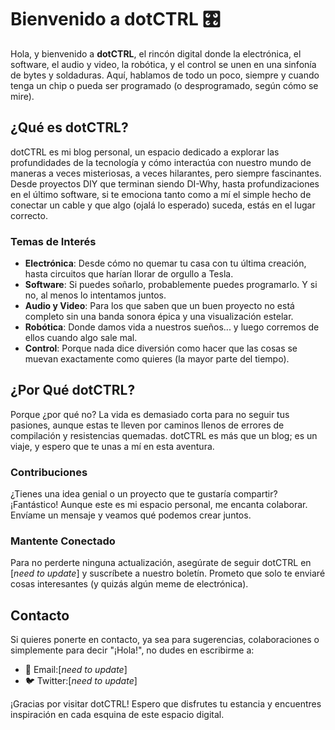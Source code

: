 # Bienvenido a dotCTRL 🎛️

Hola, y bienvenido a **dotCTRL**, el rincón digital donde la electrónica, el software, el audio y video, la robótica, y el control se unen en una sinfonía de bytes y soldaduras. Aquí, hablamos de todo un poco, siempre y cuando tenga un chip o pueda ser programado (o desprogramado, según cómo se mire).

## ¿Qué es dotCTRL?

dotCTRL es mi blog personal, un espacio dedicado a explorar las profundidades de la tecnología y cómo interactúa con nuestro mundo de maneras a veces misteriosas, a veces hilarantes, pero siempre fascinantes. Desde proyectos DIY que terminan siendo DI-Why, hasta profundizaciones en el último software, si te emociona tanto como a mí el simple hecho de conectar un cable y que algo (ojalá lo esperado) suceda, estás en el lugar correcto.

### Temas de Interés

- **Electrónica**: Desde cómo no quemar tu casa con tu última creación, hasta circuitos que harían llorar de orgullo a Tesla.
- **Software**: Si puedes soñarlo, probablemente puedes programarlo. Y si no, al menos lo intentamos juntos.
- **Audio y Video**: Para los que saben que un buen proyecto no está completo sin una banda sonora épica y una visualización estelar.
- **Robótica**: Donde damos vida a nuestros sueños... y luego corremos de ellos cuando algo sale mal.
- **Control**: Porque nada dice diversión como hacer que las cosas se muevan exactamente como quieres (la mayor parte del tiempo).

## ¿Por Qué dotCTRL?

Porque ¿por qué no? La vida es demasiado corta para no seguir tus pasiones, aunque estas te lleven por caminos llenos de errores de compilación y resistencias quemadas. dotCTRL es más que un blog; es un viaje, y espero que te unas a mí en esta aventura.

### Contribuciones

¿Tienes una idea genial o un proyecto que te gustaría compartir? ¡Fantástico! Aunque este es mi espacio personal, me encanta colaborar. Envíame un mensaje y veamos qué podemos crear juntos.

### Mantente Conectado

Para no perderte ninguna actualización, asegúrate de seguir dotCTRL en [*need to update*] y suscríbete a nuestro boletín. Prometo que solo te enviaré cosas interesantes (y quizás algún meme de electrónica).

## Contacto

Si quieres ponerte en contacto, ya sea para sugerencias, colaboraciones o simplemente para decir "¡Hola!", no dudes en escribirme a:

- 📧 Email:[*need to update*] 
- 🐦 Twitter:[*need to update*] 

¡Gracias por visitar dotCTRL! Espero que disfrutes tu estancia y encuentres inspiración en cada esquina de este espacio digital.
